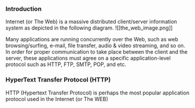 ### Introduction
Internet (or The Web) is a massive distributed client/server information system as depicted in the following diagram.
![[the_web_image.png]] 

Many applications are running concurrently over the Web, such as web browsing/surfing, e-mail, file transfer, audio & video streaming, and so on.  In order for proper communication to take place between the client and the server, these applications must agree on a specific application-level protocol such as HTTP, FTP, SMTP, POP, and etc.

### HyperText Transfer Protocol (HTTP)
HTTP (Hypertext Transfer Protocol) is perhaps the most popular application protocol used in the Internet (or The WEB)
